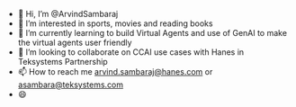 - 👋 Hi, I’m @ArvindSambaraj
- 👀 I’m interested in sports, movies and reading books
- 🌱 I’m currently learning to build Virtual Agents and use of GenAI to make the virtual agents user friendly
- 💞️ I’m looking to collaborate on CCAI use cases with Hanes in Teksystems Partnership
- 📫 How to reach me arvind.sambaraj@hanes.com or asambara@teksystems.com
- 😄 

<!---
ArvindSambaraj/ArvindSambaraj is a ✨ special ✨ repository because its `README.md` (this file) appears on your GitHub profile.
You can click the Preview link to take a look at your changes.
--->
